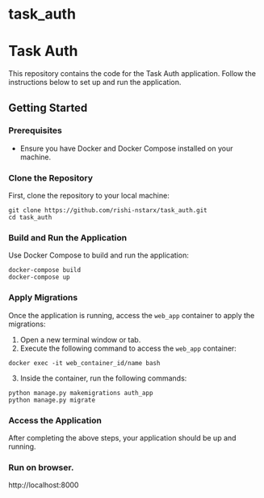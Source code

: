 # task_auth

<h1>Task Auth</h1>

<p>This repository contains the code for the Task Auth application. Follow the instructions below to set up and run the application.</p>

<h2>Getting Started</h2>

<h3>Prerequisites</h3>
<ul>
  <li>Ensure you have Docker and Docker Compose installed on your machine.</li>
</ul>

<h3>Clone the Repository</h3>
<p>First, clone the repository to your local machine:</p>

<pre><code>git clone https://github.com/rishi-nstarx/task_auth.git
cd task_auth
</code></pre>

<h3>Build and Run the Application</h3>
<p>Use Docker Compose to build and run the application:</p>

<pre><code>docker-compose build
docker-compose up
</code></pre>

<h3>Apply Migrations</h3>
<p>Once the application is running, access the <code>web_app</code> container to apply the migrations:</p>

<ol>
  <li>Open a new terminal window or tab.</li>
  <li>Execute the following command to access the <code>web_app</code> container:</li>
</ol>

<pre><code>docker exec -it web_container_id/name bash
</code></pre>

<ol start="3">
  <li>Inside the container, run the following commands:</li>
</ol>

<pre><code>python manage.py makemigrations auth_app
python manage.py migrate
</code></pre>

<h3>Access the Application</h3>
<p>After completing the above steps, your application should be up and running.</p>

<h3>Run on browser.</h3>
<p>http://localhost:8000</p>


